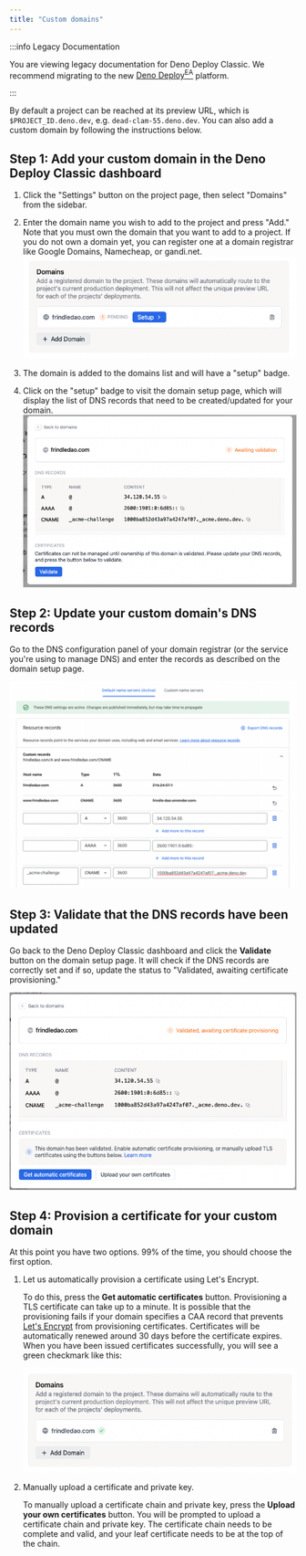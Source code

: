 ```yaml
---
title: "Custom domains"
---
```


:::info Legacy Documentation

You are viewing legacy documentation for Deno Deploy Classic. We recommend
migrating to the new
<a href="/deploy/early-access/">Deno Deploy<sup>EA</sup></a> platform.

:::

By default a project can be reached at its preview URL, which is
`$PROJECT_ID.deno.dev`, e.g. `dead-clam-55.deno.dev`. You can also add a custom
domain by following the instructions below.

## **Step 1:** Add your custom domain in the Deno Deploy Classic dashboard

1. Click the "Settings" button on the project page, then select "Domains" from
   the sidebar.
2. Enter the domain name you wish to add to the project and press "Add." Note
   that you must own the domain that you want to add to a project. If you do not
   own a domain yet, you can register one at a domain registrar like Google
   Domains, Namecheap, or gandi.net.
   ![add_custom_domain](../docs-images/add_custom_domain.png)

3. The domain is added to the domains list and will have a "setup" badge.
4. Click on the "setup" badge to visit the domain setup page, which will display
   the list of DNS records that need to be created/updated for your domain.
   ![dns_records_modal](../docs-images/dns_records_modal.png)

## **Step 2:** Update your custom domain's DNS records

Go to the DNS configuration panel of your domain registrar (or the service
you're using to manage DNS) and enter the records as described on the domain
setup page.

![change_dns_records](../docs-images/change_dns_records.png)

## **Step 3:** Validate that the DNS records have been updated

Go back to the Deno Deploy Classic dashboard and click the **Validate** button
on the domain setup page. It will check if the DNS records are correctly set and
if so, update the status to "Validated, awaiting certificate provisioning."

![get_certificates](../docs-images/get_certificates.png)

## **Step 4:** Provision a certificate for your custom domain

At this point you have two options. 99% of the time, you should choose the first
option.

1. Let us automatically provision a certificate using Let's Encrypt.

   To do this, press the **Get automatic certificates** button. Provisioning a
   TLS certificate can take up to a minute. It is possible that the provisioning
   fails if your domain specifies a CAA record that prevents
   [Let's Encrypt](https://letsencrypt.org/) from provisioning certificates.
   Certificates will be automatically renewed around 30 days before the
   certificate expires. When you have been issued certificates successfully, you
   will see a green checkmark like this:

   ![green_check](../docs-images/green_check.png)

2. Manually upload a certificate and private key.

   To manually upload a certificate chain and private key, press the **Upload
   your own certificates** button. You will be prompted to upload a certificate
   chain and private key. The certificate chain needs to be complete and valid,
   and your leaf certificate needs to be at the top of the chain.
